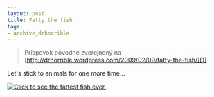 ```yaml
---
layout: post
title: Fatty the fish
tags:
- archive_drhorrible
---
```

> Príspevok pôvodne zverejnený na [http://drhorrible.wordpress.com/2009/02/09/fatty-the-fish/][1]

Let's stick to animals for one more time…

[![][pic1]][2]

[1]: http://drhorrible.wordpress.com/2009/02/09/fatty-the-fish/
[2]: http://www.youtube.com/watch?v=-gYB0YyeOFg
[pic1]: /media/2009/a_fish_called_fatty.jpg "Click to see the fattest fish ever."